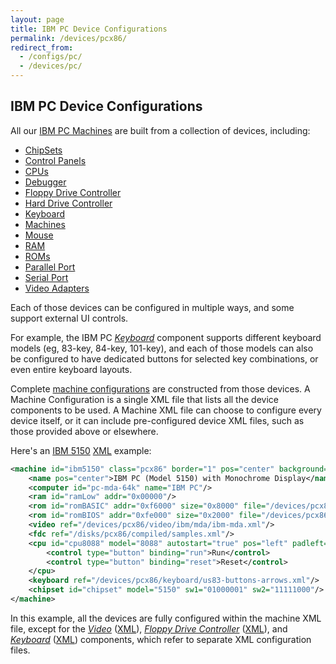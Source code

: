 ```yaml
---
layout: page
title: IBM PC Device Configurations
permalink: /devices/pcx86/
redirect_from:
  - /configs/pc/
  - /devices/pc/
---
```


IBM PC Device Configurations
----------------------------

All our [IBM PC Machines](machine/) are built from a collection of devices, including:

* [ChipSets](chipset/)
* [Control Panels](panel/)
* [CPUs](/pubs/pcx86/cpu/)
* [Debugger](/pubs/pcx86/debugger/)
* [Floppy Drive Controller](/pubs/pcx86/fdc/)
* [Hard Drive Controller](/pubs/pcx86/hdc/)
* [Keyboard](keyboard/)
* [Machines](machine/)
* [Mouse](/pubs/pcx86/mouse/)
* [RAM](/pubs/pcx86/ram/)
* [ROMs](rom/)
* [Parallel Port](/pubs/pcx86/parallel/)
* [Serial Port](/pubs/pcx86/serial/)
* [Video Adapters](video/)

Each of those devices can be configured in multiple ways, and some support external UI controls.

For example, the IBM PC *[Keyboard](/pubs/pcx86/keyboard/)* component supports different keyboard models
(eg, 83-key, 84-key, 101-key), and each of those models can also be configured to have dedicated buttons for
selected key combinations, or even entire keyboard layouts.

Complete [machine configurations](machine/) are constructed from those devices.  A Machine Configuration is a single XML file
that lists all the device components to be used.  A Machine XML file can choose to configure every device itself,
or it can include pre-configured device XML files, such as those provided above or elsewhere.

Here's an [IBM 5150](/devices/pcx86/machine/5150/mda/64kb/) [XML](/devices/pcx86/machine/5150/mda/64kb/machine.xml)
example:

```xml
<machine id="ibm5150" class="pcx86" border="1" pos="center" background="#FAEBD7">
    <name pos="center">IBM PC (Model 5150) with Monochrome Display</name>
    <computer id="pc-mda-64k" name="IBM PC"/>
    <ram id="ramLow" addr="0x00000"/>
    <rom id="romBASIC" addr="0xf6000" size="0x8000" file="/devices/pcx86/rom/5150/basic/BASIC100.json"/>
    <rom id="romBIOS" addr="0xfe000" size="0x2000" file="/devices/pcx86/rom/5150/1981-04-24/PCBIOS-REV1.json"/>
    <video ref="/devices/pcx86/video/ibm/mda/ibm-mda.xml"/>
    <fdc ref="/disks/pcx86/compiled/samples.xml"/>
    <cpu id="cpu8088" model="8088" autostart="true" pos="left" padleft="8px" padbottom="8px">
        <control type="button" binding="run">Run</control>
        <control type="button" binding="reset">Reset</control>
    </cpu>
    <keyboard ref="/devices/pcx86/keyboard/us83-buttons-arrows.xml"/>
    <chipset id="chipset" model="5150" sw1="01000001" sw2="11111000"/>
</machine>
```

In this example, all the devices are fully configured within the machine XML file, except for the
*[Video](/pubs/pcx86/video/)* ([XML](/devices/pcx86/video/ibm/mda/ibm-mda.xml)),
*[Floppy Drive Controller](/pubs/pcx86/fdc/)* ([XML](/disks/pcx86/compiled/samples.xml)), and
*[Keyboard](/pubs/pcx86/keyboard/)* ([XML](/devices/pcx86/keyboard/us83-buttons-arrows.xml)) components,
which refer to separate XML configuration files.
